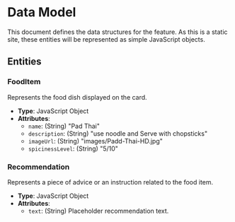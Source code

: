 # Data Model

This document defines the data structures for the feature. As this is a static site, these entities will be represented as simple JavaScript objects.

## Entities

### FoodItem
Represents the food dish displayed on the card.

-   **Type**: JavaScript Object
-   **Attributes**:
    -   `name`: (String) "Pad Thai"
    -   `description`: (String) "use noodle and Serve with chopsticks"
    -   `imageUrl`: (String) "images/Padd-Thai-HD.jpg"
    -   `spicinessLevel`: (String) "5/10"

### Recommendation
Represents a piece of advice or an instruction related to the food item.

-   **Type**: JavaScript Object
-   **Attributes**:
    -   `text`: (String) Placeholder recommendation text.